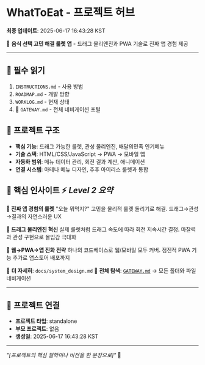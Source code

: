 # WhatToEat - 프로젝트 허브

**최종 업데이트**: 2025-06-17 16:43:28 KST

🎯 **음식 선택 고민 해결 룰렛 앱** - 드래그 물리엔진과 PWA 기술로 진짜 앱 경험 제공

---

## 🚨 필수 읽기
1. `INSTRUCTIONS.md` - 사용 방법
2. `ROADMAP.md` - 개발 방향  
3. `WORKLOG.md` - 현재 상태
4. 🚪 `GATEWAY.md` - 전체 네비게이션 포털

## 📁 프로젝트 구조
- **핵심 기능**: 드래그 가능한 룰렛, 관성 물리엔진, 배달의민족 인기메뉴
- **기술 스택**: HTML/CSS/JavaScript → PWA → 모바일 앱
- **자동화 범위**: 메뉴 데이터 관리, 회전 결과 계산, 애니메이션
- **연결 시스템**: 아테나 메뉴 디자인, 추후 아이리스 룰렛과 통합

## 🧠 핵심 인사이트 ⚡ *Level 2 요약*

**🎯 진짜 앱 경험의 룰렛**
"오늘 뭐먹지?" 고민을 물리적 룰렛 돌리기로 해결. 드래그→관성→결과의 자연스러운 UX

**🔧 드래그 물리엔진 혁신**
실제 룰렛처럼 드래그 속도에 따라 회전 지속시간 결정. 마찰력과 관성 구현으로 몰입감 극대화

**🌊 웹→PWA→앱 진화 전략**
하나의 코드베이스로 웹/모바일 모두 커버. 점진적 PWA 기능 추가로 앱스토어 배포까지

📍 **더 자세히**: `docs/system_design.md`
🚪 **전체 탐색**: [`GATEWAY.md`](GATEWAY.md) → 모든 폴더와 파일 네비게이션

---

## 🔗 프로젝트 연결
- **프로젝트 타입**: standalone
- **부모 프로젝트**: 없음
- **생성일**: 2025-06-17 16:43:28 KST

---

*"[프로젝트의 핵심 철학이나 비전을 한 문장으로]"* 🚀
